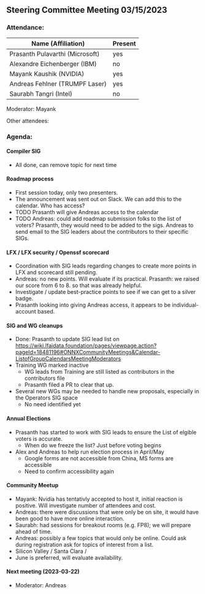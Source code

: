 ## Steering Committee Meeting 03/15/2023

### Attendance:

| Name (Affiliation)              | Present  |
| ------------------------------- | -------- |
| Prasanth Pulavarthi (Microsoft) | yes |
| Alexandre Eichenberger (IBM)    | no |
| Mayank Kaushik (NVIDIA)         | yes |
| Andreas Fehlner (TRUMPF Laser)  | yes |
| Saurabh Tangri (Intel)          | no |

Moderator: Mayank

Other attendees: 

### Agenda:
  
  #### Compiler SIG
  - All done, can remove topic for next time
  
  #### Roadmap process
  - First session today, only two presenters.
  - The announcement was sent out on Slack. We can add this to the calendar. Who has access?
  - TODO Prasanth will give Andreas access to the calendar
  - TODO Andreas: could add roadmap submission folks to the list of voters? Prasanth, they would need to be added to the sigs. Andreas to send email to the SIG leaders about the contributors to their specific SIGs.
 
  #### LFX / LFX security / Openssf scorecard
  - Coordination with SIG leads regarding changes to create more points in LFX and scorecard still pending.
  - Andreas: no new points. Will evaluate if its practical. Prasanth: we raised our score from 6 to 8. so that was already helpful.
  - Investigate / update best-practice points to see if we can get to a silver badge. 
  - Prasanth looking into giving Andreas access, it appears to be individual-account based.

  #### SIG and WG cleanups
  - Done: Prasanth to update SIG lead list on https://wiki.lfaidata.foundation/pages/viewpage.action?pageId=18481196#ONNXCommunityMeetings&Calendar-ListofGroupCalendarsMeetingModerators
  - Training WG marked inactive
    - WG leads from Training are still listed as contributors in the contributors file
    - Prasanth filed a PR to clear that up.
  - Several new WGs may be needed to handle new proposals, especially in the Operators SIG space
    - No need identified yet

  #### Annual Elections
  - Prasanth has started to work with SIG leads to ensure the List of elgible voters is accurate.
    - When do we freeze the list? Just before voting begins
  - Alex and Andreas to help run election process in April/May
    - Google forms are not accessible from China, MS forms are accessible
    - Need to confirm accessibility again
  
  #### Community Meetup
  - Mayank: Nvidia has tentativly accepted to host it, initial reaction is positive. Will investigate number of attendees and cost.
  - Andreas: there were discussions that were only be on site, it would have been good to have more online interaction.
  - Saurabh: had sessions for breakout rooms (e.g. FP8); we will prepare ahead of time.
  - Andreas: possibly a few topics that would only be online. Could ask during registration ask for topics of interest from a list.
  - Silicon Valley / Santa Clara /
  - June is preferred, will evaluate availability.
  
  #### Next meeting (2023-03-22)
  - Moderator: Andreas
